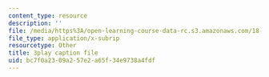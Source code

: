 ```yaml
---
content_type: resource
description: ''
file: /media/https%3A/open-learning-course-data-rc.s3.amazonaws.com/18-03sc-differential-equations-fall-2011/bc7f0a2309a257e2a65f34e9738a4fdf_3ejfkMHr_DE.vtt
file_type: application/x-subrip
resourcetype: Other
title: 3play caption file
uid: bc7f0a23-09a2-57e2-a65f-34e9738a4fdf
---
```


